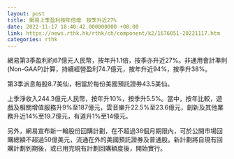 ```yaml
---
layout: post
title: 網易上季盈利按年倍增　按季升近27%
date: 2022-11-17 18:40:42.000000000 +08:00
link: https://news.rthk.hk/rthk/ch/component/k2/1676051-20221117.htm
categories: rthk
---
```


網易第3季盈利約67億元人民幣，按年升1.1倍，按季亦升近27%。非通用會計準則(Non-GAAP)計算，持續經營盈利74.7億元，按年升近94%，按季升38%。

第3季派息每股8.7美仙，相當於每份美國預託證券43.5美仙。

上季淨收入244.3億元人民幣，按年升10%，按季升5.5%。當中，按年比較，遊戲及相關增值服務升9%至187億元，雲音樂升22.5%至23.6億元，創新及其他業務升近14%至19.7億元，有道升1%至14億元。

另外，網易宣布新一輪股份回購計劃，在不超過36個月期限內，可於公開市場回購總額不超過50億美元，流通在外的美國預託證券及普通股。新計劃將自現有回購計劃到期後，或已用完現有計劃回購額度後，開始實行。
